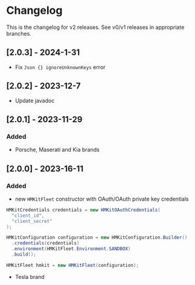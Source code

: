 # Changelog

This is the changelog for v2 releases. See v0/v1 releases in appropriate branches.

## [2.0.3] - 2024-1-31

- Fix `Json {} ignoreUnknownKeys` error

## [2.0.2] - 2023-12-7

- Update javadoc

## [2.0.1] - 2023-11-29

### Added

- Porsche, Maserati and Kia brands

## [2.0.0] - 2023-16-11

### Added
- new `HMKitFleet` constructor with OAuth/OAuth private key credentials

```java
HMKitCredentials credentials = new HMKitOAuthCredentials(
  "client_id",
  "client_secret"
);

HMKitConfiguration configuration = new HMKitConfiguration.Builder()
  .credentials(credentials)
  .environment(HMKitFleet.Environment.SANDBOX)
  .build();

HMKitFleet hmkit = new HMKitFleet(configuration);
```

- Tesla brand